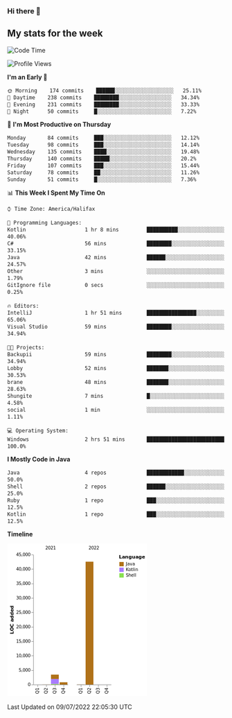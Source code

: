 ### Hi there 👋

## My stats for the week
<!--START_SECTION:waka-->
![Code Time](http://img.shields.io/badge/Code%20Time-303%20hrs%2029%20mins-blue)

![Profile Views](http://img.shields.io/badge/Profile%20Views-0-blue)

**I'm an Early 🐤** 

```text
🌞 Morning    174 commits    ██████░░░░░░░░░░░░░░░░░░░   25.11% 
🌆 Daytime    238 commits    ████████░░░░░░░░░░░░░░░░░   34.34% 
🌃 Evening    231 commits    ████████░░░░░░░░░░░░░░░░░   33.33% 
🌙 Night      50 commits     █░░░░░░░░░░░░░░░░░░░░░░░░   7.22%

```
📅 **I'm Most Productive on Thursday** 

```text
Monday       84 commits     ███░░░░░░░░░░░░░░░░░░░░░░   12.12% 
Tuesday      98 commits     ███░░░░░░░░░░░░░░░░░░░░░░   14.14% 
Wednesday    135 commits    ████░░░░░░░░░░░░░░░░░░░░░   19.48% 
Thursday     140 commits    █████░░░░░░░░░░░░░░░░░░░░   20.2% 
Friday       107 commits    ███░░░░░░░░░░░░░░░░░░░░░░   15.44% 
Saturday     78 commits     ██░░░░░░░░░░░░░░░░░░░░░░░   11.26% 
Sunday       51 commits     █░░░░░░░░░░░░░░░░░░░░░░░░   7.36%

```


📊 **This Week I Spent My Time On** 

```text
⌚︎ Time Zone: America/Halifax

💬 Programming Languages: 
Kotlin                   1 hr 8 mins         ██████████░░░░░░░░░░░░░░░   40.06% 
C#                       56 mins             ████████░░░░░░░░░░░░░░░░░   33.15% 
Java                     42 mins             ██████░░░░░░░░░░░░░░░░░░░   24.57% 
Other                    3 mins              ░░░░░░░░░░░░░░░░░░░░░░░░░   1.79% 
GitIgnore file           0 secs              ░░░░░░░░░░░░░░░░░░░░░░░░░   0.25%

🔥 Editors: 
IntelliJ                 1 hr 51 mins        ████████████████░░░░░░░░░   65.06% 
Visual Studio            59 mins             ████████░░░░░░░░░░░░░░░░░   34.94%

🐱‍💻 Projects: 
Backupii                 59 mins             ████████░░░░░░░░░░░░░░░░░   34.94% 
Lobby                    52 mins             ███████░░░░░░░░░░░░░░░░░░   30.53% 
brane                    48 mins             ███████░░░░░░░░░░░░░░░░░░   28.63% 
Shungite                 7 mins              █░░░░░░░░░░░░░░░░░░░░░░░░   4.58% 
social                   1 min               ░░░░░░░░░░░░░░░░░░░░░░░░░   1.11%

💻 Operating System: 
Windows                  2 hrs 51 mins       █████████████████████████   100.0%

```

**I Mostly Code in Java** 

```text
Java                     4 repos             ████████████░░░░░░░░░░░░░   50.0% 
Shell                    2 repos             ██████░░░░░░░░░░░░░░░░░░░   25.0% 
Ruby                     1 repo              ███░░░░░░░░░░░░░░░░░░░░░░   12.5% 
Kotlin                   1 repo              ███░░░░░░░░░░░░░░░░░░░░░░   12.5%

```


**Timeline**

![Chart not found](https://raw.githubusercontent.com/lyndseyy/lyndseyy/main/charts/bar_graph.png) 


 Last Updated on 09/07/2022 22:05:30 UTC
<!--END_SECTION:waka-->